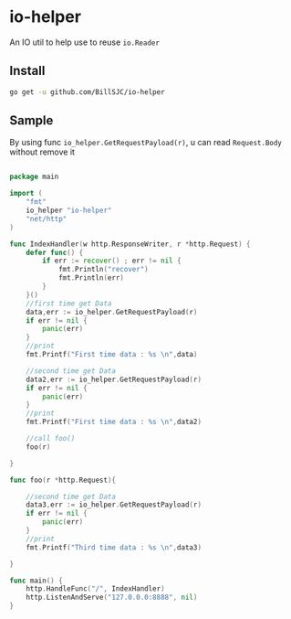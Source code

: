 # io-helper

An IO util to help use to reuse `io.Reader`

## Install

```bash
go get -u github.com/BillSJC/io-helper
```

## Sample

By using func `io_helper.GetRequestPayload(r)`, u can read `Request.Body` without remove it

```go

package main

import (
	"fmt"
	io_helper "io-helper"
	"net/http"
)

func IndexHandler(w http.ResponseWriter, r *http.Request) {
	defer func() {
		if err := recover() ; err != nil {
			fmt.Println("recover")
			fmt.Println(err)
		}
	}()
	//first time get Data
	data,err := io_helper.GetRequestPayload(r)
	if err != nil {
		panic(err)
	}
	//print
	fmt.Printf("First time data : %s \n",data)

	//second time get Data
	data2,err := io_helper.GetRequestPayload(r)
	if err != nil {
		panic(err)
	}
	//print
	fmt.Printf("First time data : %s \n",data2)

	//call foo()
	foo(r)

}

func foo(r *http.Request){

	//second time get Data
	data3,err := io_helper.GetRequestPayload(r)
	if err != nil {
		panic(err)
	}
	//print
	fmt.Printf("Third time data : %s \n",data3)

}

func main() {
	http.HandleFunc("/", IndexHandler)
	http.ListenAndServe("127.0.0.0:8888", nil)
}
```
